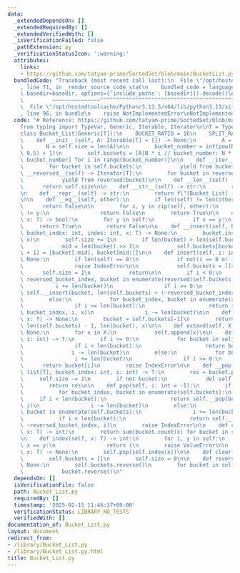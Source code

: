 ```yaml
---
data:
  _extendedDependsOn: []
  _extendedRequiredBy: []
  _extendedVerifiedWith: []
  _isVerificationFailed: false
  _pathExtension: py
  _verificationStatusIcon: ':warning:'
  attributes:
    links:
    - https://github.com/tatyam-prime/SortedSet/blob/main/BucketList.py
  bundledCode: "Traceback (most recent call last):\n  File \"/opt/hostedtoolcache/Python/3.13.5/x64/lib/python3.13/site-packages/onlinejudge_verify/documentation/build.py\"\
    , line 71, in _render_source_code_stat\n    bundled_code = language.bundle(stat.path,\
    \ basedir=basedir, options={'include_paths': [basedir]}).decode()\n          \
    \         ~~~~~~~~~~~~~~~^^^^^^^^^^^^^^^^^^^^^^^^^^^^^^^^^^^^^^^^^^^^^^^^^^^^^^^^^^^^^^^^^^\n\
    \  File \"/opt/hostedtoolcache/Python/3.13.5/x64/lib/python3.13/site-packages/onlinejudge_verify/languages/python.py\"\
    , line 96, in bundle\n    raise NotImplementedError\nNotImplementedError\n"
  code: "# Reference: https://github.com/tatyam-prime/SortedSet/blob/main/BucketList.py\n\
    from typing import TypeVar, Generic, Iterable, Iterator\n\nT = TypeVar('T')\n\
    class Bucket_List(Generic[T]):\n    BUCKET_RATIO = 16\n    SPLIT_RATIO = 24\n\n\
    \    def __init__(self, A: Iterable[T] = []) -> None:\n        A = list(A)\n \
    \       N = self.size = len(A)\n\n        bucket_number = int(pow(N / self.BUCKET_RATIO,\
    \ 0.5) + 1)\n        self.buckets = [A[N * i // bucket_number: N * (i + 1) //\
    \ bucket_number] for i in range(bucket_number)]\n\n    def __iter__(self) -> Iterator[T]:\n\
    \        for bucket in self.buckets:\n            yield from bucket\n\n    def\
    \ __reversed__(self) -> Iterator[T]:\n        for bucket in reversed(self.buckets):\n\
    \            yield from reversed(bucket)\n\n    def __len__(self) -> int:\n  \
    \      return self.size\n\n    def __str__(self) -> str:\n        return str(list(self))\n\
    \n    def __repr__(self) -> str:\n        return f\"[Bucket List] {str(self)}\"\
    \n\n    def __eq__(self, other):\n        if len(self) != len(other):\n      \
    \      return False\n\n        for x, y in zip(self, other):\n            if x\
    \ != y:\n                return False\n        return True\n\n    def __contains__(self,\
    \ x: T) -> bool:\n        for y in self:\n            if x == y:\n           \
    \     return True\n        return False\n\n    def __insert(self, bucket: list[T],\
    \ bucket_index: int, index: int, x: T) -> None:\n        bucket.insert(index,\
    \ x)\n        self.size += 1\n        if len(bucket) > len(self.buckets) * self.SPLIT_RATIO:\n\
    \            mid = len(bucket) >> 1\n            self.buckets[bucket_index: bucket_index\
    \ + 1] = [bucket[:mid], bucket[mid:]]\n\n    def insert(self, i: int, x: T) ->\
    \ None:\n        if len(self) == 0:\n            if not(i == 0 or i == -1):\n\
    \                raise IndexError\n\n            self.buckets = [[x]]\n      \
    \      self.size = 1\n            return\n\n        if i < 0:\n            for\
    \ reversed_bucket_index, bucket in enumerate(reversed(self.buckets)):\n      \
    \          i += len(bucket)\n                if i >= 0:\n                    return\
    \ self.__insert(bucket, len(self.buckets) + (~reversed_bucket_index), i, x)\n\
    \        else:\n            for bucket_index, bucket in enumerate(self.buckets):\n\
    \                if i <= len(bucket):\n                    return self.__insert(bucket,\
    \ bucket_index, i, x)\n                i -= len(bucket)\n\n    def append(self,\
    \ x: T) -> None:\n        bucket = self.buckets[-1]\n        return self.__insert(bucket,\
    \ len(self.buckets) - 1, len(bucket), x)\n\n    def extend(self, X: list[T]) ->\
    \ None:\n        for x in X:\n            self.append(x)\n\n    def __getitem__(self,\
    \ i: int) -> T:\n        if i >= 0:\n            for bucket in self.buckets:\n\
    \                if i < len(bucket):\n                    return bucket[i]\n \
    \               i -= len(bucket)\n        else:\n            for bucket in reversed(self.buckets):\n\
    \                i += len(bucket)\n                if i >= 0:\n              \
    \      return bucket[i]\n        raise IndexError\n\n    def __pop(self, bucket:\
    \ list[T], bucket_index: int, i: int) -> T:\n        res = bucket.pop(i)\n   \
    \     self.size -= 1\n        if not bucket:\n            del self.buckets[bucket_index]\n\
    \        return res\n\n    def pop(self, i: int = -1):\n        if i >= 0:\n \
    \           for bucket_index, bucket in enumerate(self.buckets):\n           \
    \     if i < len(bucket):\n                    return self.__pop(bucket, bucket_index,\
    \ i)\n                i -= len(bucket)\n        else:\n            for reversed_bucket_index,\
    \ bucket in enumerate(self.buckets):\n                i += len(bucket)\n     \
    \           if i < len(bucket):\n                    return self.__pop(bucket,\
    \ ~reversed_bucket_index, i)\n        raise IndexError\n\n    def count(self,\
    \ x: T) -> int:\n        return sum(bucket.count(x) for bucket in self.buckets)\n\
    \n    def index(self, x: T) -> int:\n        for i, y in self:\n            if\
    \ x == y:\n                return i\n        raise ValueError\n\n    def remove(self,\
    \ x: T) -> None:\n        self.pop(self.index(x))\n\n    def clear(self) -> None:\n\
    \        self.buckets = []\n        self.size = 0\n\n    def reverse(self) ->\
    \ None:\n        self.buckets.reverse()\n        for bucket in self.buckets:\n\
    \            bucket.reverse()\n"
  dependsOn: []
  isVerificationFile: false
  path: Bucket_List.py
  requiredBy: []
  timestamp: '2025-02-15 11:46:37+09:00'
  verificationStatus: LIBRARY_NO_TESTS
  verifiedWith: []
documentation_of: Bucket_List.py
layout: document
redirect_from:
- /library/Bucket_List.py
- /library/Bucket_List.py.html
title: Bucket_List.py
---
```

